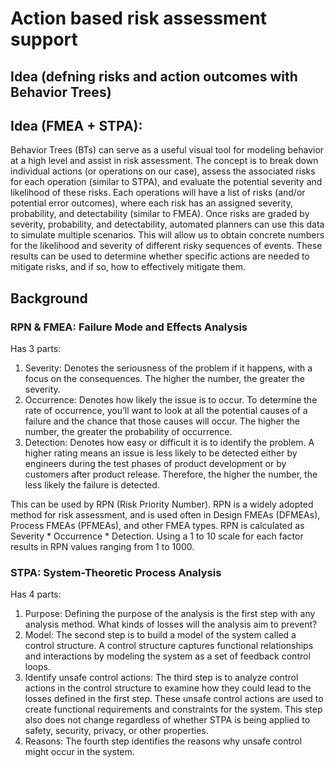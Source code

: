 # Action based risk assessment support

## Idea (defning risks and action outcomes with Behavior Trees)

## Idea (FMEA + STPA):
Behavior Trees (BTs) can serve as a useful visual tool for modeling behavior at a high level and assist in risk assessment. The concept is to break down individual actions (or operations on our case), assess the associated risks for each operation (similar to STPA), and evaluate the potential severity and likelihood of these risks. Each operations will have a list of risks (and/or potential error outcomes), where each risk has an assigned severity, probability, and detectability (similar to FMEA). Once risks are graded by severity, probability, and detectability, automated planners can use this data to simulate multiple scenarios. This will allow us to obtain concrete numbers for the likelihood and severity of different risky sequences of events. These results can be used to determine whether specific actions are needed to mitigate risks, and if so, how to effectively mitigate them.

## Background

### RPN & FMEA: Failure Mode and Effects Analysis

Has 3 parts: 
1.  Severity: Denotes the seriousness of the problem if it happens, with a focus on the consequences. The higher the number, the greater the severity.
2.  Occurrence: Denotes how likely the issue is to occur. To determine the rate of occurrence, you’ll want to look at all the potential causes of a failure and the
chance that those causes will occur. The higher the number, the greater the probability of occurrence.
3.  Detection: Denotes how easy or difficult it is to identify the problem. A higher rating means an issue is less likely to be detected either by engineers during the test phases of product development or by customers after product release. Therefore, the higher the number, the less likely the failure is detected.

This can be used by RPN (Risk Priority Number). RPN is a widely adopted method for risk assessment, and is used often in Design FMEAs (DFMEAs), Process FMEAs (PFMEAs), and other FMEA types. RPN is calculated as Severity * Occurrence * Detection. Using a 1 to 10 scale for each factor results in RPN values ranging from 1 to 1000.

### STPA: System-Theoretic Process Analysis

Has 4 parts:
1. Purpose: Defining the purpose of the analysis is the first step with any analysis method. What kinds of losses
will the analysis aim to prevent? 
2. Model: The second step is to build a model of the system called a control structure. A control structure
captures functional relationships and interactions by modeling the system as a set of feedback control
loops.
3. Identify unsafe control actions: The third step is to analyze control actions in the control structure to examine how they could lead to
the losses defined in the first step. These unsafe control actions are used to create functional requirements and constraints for the system. This step also does not change regardless of whether STPA is being applied to safety, security, privacy, or other properties.
4. Reasons: The fourth step identifies the reasons why unsafe control might occur in the system.

